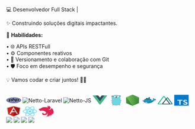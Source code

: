 💻 Desenvolvedor Full Stack |

✨ Construindo soluções digitais impactantes.

🚀 **Habilidades:**

• 🌐 APIs RESTFull <br>
• ⚙️ Componentes reativos <br>
• 🧩 Versionamento e colaboração com Git  
• 🛡️ Foco em desempenho e segurança  

💡 Vamos codar e criar juntos! 🚀✨

<div style="display: inline_block"><br> 
<img align="center" alt="Netto-PHP" height="30" width="40" src="https://raw.githubusercontent.com/devicons/devicon/master/icons/php/php-original.svg">
<img align="center" alt="Netto-Laravel" height="30" width="40" src="https://cdn.jsdelivr.net/gh/devicons/devicon/icons/laravel/laravel-original.svg">
<img align="center" alt="Netto-JS" height="30" width="40" src="https://cdn.jsdelivr.net/gh/devicons/devicon/icons/javascript/javascript-original.svg">
<img align="center" alt="Netto-Vue" height="30" width="40" src="https://raw.githubusercontent.com/devicons/devicon/master/icons/vuejs/vuejs-original.svg">
<img align="center" alt="Netto-Go" height="30" width="40" src="https://raw.githubusercontent.com/devicons/devicon/master/icons/go/go-original.svg">
<img align="center" alt="Netto-NodeJs" height="30" width="40" src="https://raw.githubusercontent.com/devicons/devicon/master/icons/nodejs/nodejs-original.svg">
<img align="center" alt="Netto-Docker" height="30" width="40" src="https://raw.githubusercontent.com/devicons/devicon/master/icons/docker/docker-original.svg">
<img align="center" alt="Netto-Nuxt" height="30" width="40" src="https://raw.githubusercontent.com/devicons/devicon/master/icons/nuxtjs/nuxtjs-original.svg">
<img align="center" alt="Netto-Typescript" height="30" width="40" src="https://raw.githubusercontent.com/devicons/devicon/master/icons/typescript/typescript-original.svg">
<img align="center" alt="Netto-Angular" height="30" width="40" src="https://raw.githubusercontent.com/devicons/devicon/master/icons/angularjs/angularjs-original.svg">
<img align="center" alt="Netto-React" height="30" width="40" src="https://raw.githubusercontent.com/devicons/devicon/master/icons/react/react-original.svg">
<img align="center" alt="Netto-NestJS" height="30" width="40" src="https://raw.githubusercontent.com/devicons/devicon/master/icons/nestjs/nestjs-original.svg">


 </div>

<div> <a href="https://www.instagram.com/neto_pereira18/" target="_blank"><img src="https://img.shields.io/badge/-Instagram-%23E4405F?style=for-the-badge&logo=instagram&logoColor=white" target="_blank"></a> <a href="https://www.tiktok.com/@netto.dev" target="_blank"><img src="https://img.shields.io/badge/TikTok-000000?style=for-the-badge&logo=tiktok&logoColor=white"></a> <a href = "mailto:jjosenetto2020n@gmail.com"><img src="https://img.shields.io/badge/-Gmail-%23333?style=for-the-badge&logo=gmail&logoColor=white" target="_blank"></a> <a href="https://www.linkedin.com/in/jjosenetto/" target="_blank"><img src="https://img.shields.io/badge/-LinkedIn-%230077B5?style=for-the-badge&logo=linkedin&logoColor=white" target="_blank"></a> </div>

